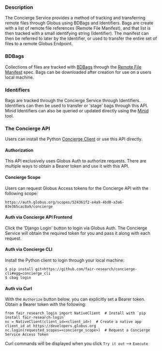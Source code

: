 ### Description

The Concierge Service provides a method of tracking and transferring remote
files through Globus using BDBags and Identifiers. Bags are create with a
list of remote file references (Remote File Manifest), and that list is then
tracked with a small identifying string (Identifier). The manifest can then be
referred to later by the Identifier, or used to transfer the entire set of files
to a remote Globus Endpoint.

### BDBags

Collections of files are tracked with [BDBags](https://github.com/fair-research/bdbag) through the [Remote File Manifest](https://github.com/fair-research/bdbag/blob/master/doc/config.md#remote-file-manifest)
spec. Bags can be downloaded after creation for use on a users local machine.

### Identifiers

Bags are tracked through the Concierge Service through Identifiers. Identifiers
can then be used to transfer or 'stage' bags through this API. Minid Identifiers
can also be queried or updated directly using the [Minid](https://github.com/fair-research/minid/tree/develop/minid) tool.

### The Concierge API

Users can install the Python [Concierge Client](https://github.com/fair-research/concierge-cli) or use this API directly.

#### Authorization

This API exclusively uses Globus Auth to authorize requests. There are multiple ways to
obtain a Bearer token and use it with this API.

#### Concierge Scope

Users can request Globus Access tokens for the Concierge API with the following scope:

`https://auth.globus.org/scopes/524361f2-e4a9-4bd0-a3a6-03e365cac8a9/concierge`

#### Auth via Concierge API Frontend

Click the 'Django Login' button to login via Globus Auth. The Concierge Service will
obtain the required token for you and pass it along with each request.

#### Auth via Concierge CLI

Install the Python client to login through your local machine:

```
$ pip install git+https://github.com/fair-research/concierge-cli#egg=concierge_cli
$ cbag login
```

#### Auth via Curl

With the `Authorize` button below, you can explicitly set a Bearer token. Obtain a Bearer token with the following:

```
from fair_research_login import NativeClient  # Install with `pip install fair-research-login`
nc = NativeClient(client_id=<client_id>)  # Create a native app client_id at https://developers.globus.org
nc.login(requested_scopes=<concierge_scope>)  # Request a Concierge Service Access Token
```

Curl commands will be displayed when you click `Try it out` --> `Execute`
